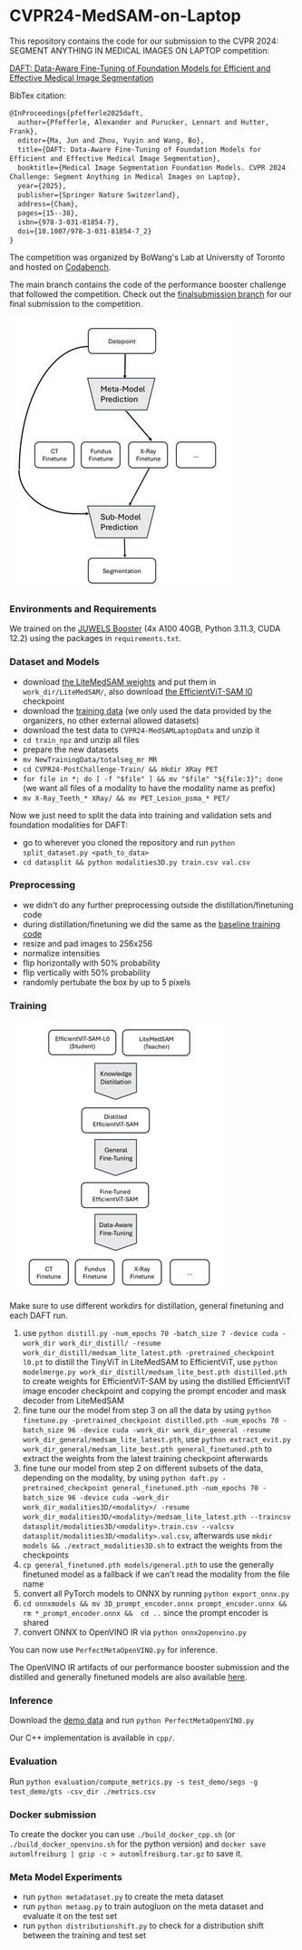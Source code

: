 # CVPR24-MedSAM-on-Laptop

This repository contains the code for our submission to the CVPR 2024: SEGMENT ANYTHING IN MEDICAL IMAGES ON LAPTOP competition:

[DAFT: Data-Aware Fine-Tuning of Foundation Models for Efficient and Effective Medical Image Segmentation](https://openreview.net/pdf?id=PObXviy706)

BibTex citation:
```
@InProceedings{pfefferle2025daft,
  author={Pfefferle, Alexander and Purucker, Lennart and Hutter, Frank},
  editor={Ma, Jun and Zhou, Yuyin and Wang, Bo},
  title={DAFT: Data-Aware Fine-Tuning of Foundation Models for Efficient and Effective Medical Image Segmentation},
  booktitle={Medical Image Segmentation Foundation Models. CVPR 2024 Challenge: Segment Anything in Medical Images on Laptop},
  year={2025},
  publisher={Springer Nature Switzerland},
  address={Cham},
  pages={15--38},
  isbn={978-3-031-81854-7},
  doi={10.1007/978-3-031-81854-7_2}
}
```

The competition was organized by BoWang's Lab at University of Toronto and hosted on [Codabench](https://www.codabench.org/competitions/1847/).

The main branch contains the code of the performance booster challenge that followed the competition. Check out the [finalsubmission branch](https://github.com/automl/CVPR24-MedSAM-on-Laptop/tree/finalsubmission) for our final submission to the competition.

![inference visualization](imgs/inference.png)

### Environments and Requirements

We trained on the [JUWELS Booster](https://en.wikipedia.org/wiki/JUWELS) (4x A100 40GB, Python 3.11.3, CUDA 12.2) using the packages in `requirements.txt`.

### Dataset and Models

+ download [the LiteMedSAM weights](https://drive.google.com/file/d/18Zed-TUTsmr2zc5CHUWd5Tu13nb6vq6z/view) and put them in `work_dir/LiteMedSAM/`, also download [the EfficientViT-SAM l0](https://huggingface.co/han-cai/efficientvit-sam/resolve/main/l0.pt) checkpoint
+ download the [training data](https://drive.google.com/drive/folders/1LCux2WYYQC9Kh3JpX_kONs4pOyd43PjR) (we only used the data provided by the organizers, no other external allowed datasets)
+ download the test data to `CVPR24-MedSAMLaptopData` and unzip it
+ `cd train_npz` and unzip all files
+ prepare the new datasets
 + `mv NewTrainingData/totalseg_mr MR`
 + `cd CVPR24-PostChallenge-Train/ && mkdir XRay PET`
 + `for file in *; do [ -f "$file" ] && mv "$file" "${file:3}"; done` (we want all files of a modality to have the modality name as prefix)
 + `mv X-Ray_Teeth_* XRay/ && mv PET_Lesion_psma_* PET/`

Now we just need to split the data into training and validation sets and foundation modalities for DAFT:
+ go to wherever you cloned the repository and run `python split_dataset.py <path_to_data>`
+ `cd datasplit && python modalities3D.py train.csv val.csv`

### Preprocessing

+ we didn't do any further preprocessing outside the distillation/finetuning code
+ during distillation/finetuning we did the same as the [baseline training code](https://github.com/bowang-lab/MedSAM/blob/2a5a0556cabee8a62c8c1ec7e7cd821909adcb0c/train_one_gpu.py)
 + resize and pad images to 256x256
 + normalize intensities
 + flip horizontally with 50% probability
 + flip vertically with 50% probability
 + randomly pertubate the box by up to 5 pixels

### Training

![training visualization](imgs/training.png)

Make sure to use different workdirs for distillation, general finetuning and each DAFT run.

1. use `python distill.py -num_epochs 70 -batch_size 7 -device cuda -work_dir work_dir_distill/ -resume work_dir_distill/medsam_lite_latest.pth -pretrained_checkpoint l0.pt` to distill the TinyViT in LiteMedSAM to EfficientViT, use `python modelmerge.py work_dir_distill/medsam_lite_best.pth distilled.pth` to create weights for EfficientViT-SAM by using the distilled EfficientViT image encoder checkpoint and copying the prompt encoder and mask decoder from LiteMedSAM
2. fine tune our the model from step 3 on all the data by using `python finetune.py -pretrained_checkpoint distilled.pth -num_epochs 70 -batch_size 96 -device cuda -work_dir work_dir_general -resume work_dir_general/medsam_lite_latest.pth`, use `python extract_evit.py work_dir_general/medsam_lite_best.pth general_finetuned.pth` to extract the weights from the latest training checkpoint afterwards
3. fine tune our model from step 2 on different subsets of the data, depending on the modality, by using `python daft.py -pretrained_checkpoint general_finetuned.pth -num_epochs 70 -batch_size 96 -device cuda -work_dir work_dir_modalities3D/<modality>/ -resume work_dir_modalities3D/<modality>/medsam_lite_latest.pth --traincsv datasplit/modalities3D/<modality>.train.csv --valcsv datasplit/modalities3D/<modality>.val.csv`, afterwards use `mkdir models && ./extract_modalities3D.sh` to extract the weights from the checkpoints
4. `cp general_finetuned.pth models/general.pth` to use the generally finetuned model as a fallback if we can't read the modality from the file name
5. convert all PyTorch models to ONNX by running `python export_onnx.py`
6. `cd onnxmodels && mv 3D_prompt_encoder.onnx prompt_encoder.onnx && rm *_prompt_encoder.onnx &&  cd ..` since the prompt encoder is shared
7. convert ONNX to OpenVINO IR via `python onnx2openvino.py`

You can now use `PerfectMetaOpenVINO.py` for inference.

The OpenVINO IR artifacts of our performance booster submission and the distilled and generally finetuned models are also available [here](https://drive.google.com/drive/folders/1E763mmHuWghMt5Uv8lY96vRLZW6IYfLL?usp=sharing).

### Inference

Download the [demo data](https://drive.google.com/drive/folders/1t3Rs9QbfGSEv2fIFlk8vi7jc0SclD1cq) and run `python PerfectMetaOpenVINO.py`

Our C++ implementation is available in `cpp/`.

### Evaluation

Run `python evaluation/compute_metrics.py -s test_demo/segs -g test_demo/gts -csv_dir ./metrics.csv`

### Docker submission

To create the docker you can use `./build_docker_cpp.sh` (or `./build_docker_openvino.sh` for the python version) and `docker save automlfreiburg | gzip -c > automlfreiburg.tar.gz` to save it.

### Meta Model Experiments

+ run `python metadataset.py` to create the meta dataset
+ run `python metaag.py` to train autogluon on the meta dataset and evaluate it on the test set
+ run `python distributionshift.py` to check for a distribution shift between the training and test set

